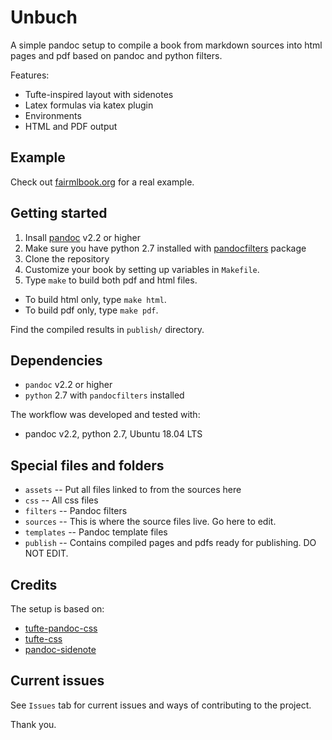 # Unbuch

A simple pandoc setup to compile a book from markdown sources into html pages and pdf based on pandoc and python filters.

Features:

* Tufte-inspired layout with sidenotes
* Latex formulas via katex plugin
* Environments
* HTML and PDF output

## Example

Check out [fairmlbook.org](https://fairmlbook.org) for a real example.

## Getting started

1. Insall [pandoc](https://pandoc.org/) v2.2 or higher
2. Make sure you have python 2.7 installed with [pandocfilters](https://github.com/jgm/pandocfilters) package
3. Clone the repository
4. Customize your book by setting up variables in `Makefile`.
5. Type `make` to build both pdf and html files.
  - To build html only, type `make html`.
  - To build pdf only, type `make pdf`.

Find the compiled results in `publish/` directory.

## Dependencies

- `pandoc` v2.2 or higher
- `python` 2.7 with `pandocfilters` installed

The workflow was developed and tested with:
- pandoc v2.2, python 2.7, Ubuntu 18.04 LTS

## Special files and folders

* `assets` -- Put all files linked to from the sources here
* `css` -- All css files
* `filters` -- Pandoc filters
* `sources` -- This is where the source files live. Go here to edit.
* `templates` -- Pandoc template files
* `publish` -- Contains compiled pages and pdfs ready for publishing. DO NOT EDIT.

## Credits

The setup is based on:

* [tufte-pandoc-css](https://github.com/jez/tufte-pandoc-css)
* [tufte-css](https://github.com/edwardtufte/tufte-css)
* [pandoc-sidenote](https://github.com/jez/pandoc-sidenote)

## Current issues

See `Issues` tab for current issues and ways of contributing to the project.

Thank you.
